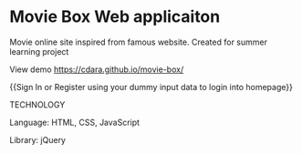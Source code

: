 # Movie Box Web applicaiton
Movie online site inspired from famous website. Created for summer learning project

View demo 
https://cdara.github.io/movie-box/

{{Sign In or Register using your dummy input data to login into homepage}} 

TECHNOLOGY

Language: HTML, CSS, JavaScript

Library: jQuery

